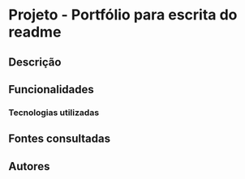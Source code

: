 # Projeto - Portfólio para escrita do readme

 ## Descrição

 ## Funcionalidades

 ### Tecnologias utilizadas

 ## Fontes consultadas

 ## Autores

